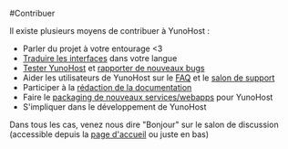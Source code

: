 #Contribuer

Il existe plusieurs moyens de contribuer à YunoHost :

* Parler du projet à votre entourage <3
* [Traduire les interfaces](https://www.transifex.com/organization/yunohost/) dans votre langue 
* [Tester YunoHost](/try_fr) et [rapporter de nouveaux bugs](https://github.com/yunohost/)
* Aider les utilisateurs de YunoHost sur le [FAQ](https://ask.yunohost.org/) et le [salon de support](/support_fr)
* Participer à la [rédaction de la documentation](/write_documentation)
* Faire le [packaging de nouveaux services/webapps](/packaging_apps_fr) pour YunoHost
* S'impliquer dans le développement de YunoHost

Dans tous les cas, venez nous dire "Bonjour" sur le salon de discussion (accessible depuis la [page d'accueil](/index_fr) ou juste en bas)
